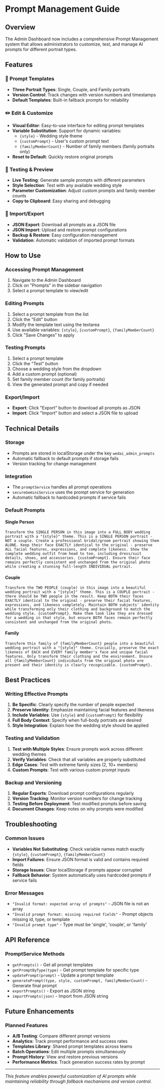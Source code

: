 # Prompt Management Guide

## Overview

The Admin Dashboard now includes a comprehensive Prompt Management system that allows administrators to customize, test, and manage AI prompts for different portrait types.

## Features

### 🎨 Prompt Templates
- **Three Portrait Types**: Single, Couple, and Family portraits
- **Version Control**: Track changes with version numbers and timestamps
- **Default Templates**: Built-in fallback prompts for reliability

### ✏️ Edit & Customize
- **Visual Editor**: Easy-to-use interface for editing prompt templates
- **Variable Substitution**: Support for dynamic variables:
  - `{style}` - Wedding style theme
  - `{customPrompt}` - User's custom prompt text
  - `{familyMemberCount}` - Number of family members (family portraits only)
- **Reset to Default**: Quickly restore original prompts

### 🧪 Testing & Preview
- **Live Testing**: Generate sample prompts with different parameters
- **Style Selection**: Test with any available wedding style
- **Parameter Customization**: Adjust custom prompts and family member counts
- **Copy to Clipboard**: Easy sharing and debugging

### 💾 Import/Export
- **JSON Export**: Download all prompts as a JSON file
- **JSON Import**: Upload and restore prompt configurations
- **Backup & Restore**: Easy configuration management
- **Validation**: Automatic validation of imported prompt formats

## How to Use

### Accessing Prompt Management
1. Navigate to the Admin Dashboard
2. Click on "Prompts" in the sidebar navigation
3. Select a prompt template to view/edit

### Editing Prompts
1. Select a prompt template from the list
2. Click the "Edit" button
3. Modify the template text using the textarea
4. Use available variables: `{style}`, `{customPrompt}`, `{familyMemberCount}`
5. Click "Save Changes" to apply

### Testing Prompts
1. Select a prompt template
2. Click the "Test" button
3. Choose a wedding style from the dropdown
4. Add a custom prompt (optional)
5. Set family member count (for family portraits)
6. View the generated prompt and copy if needed

### Export/Import
- **Export**: Click "Export" button to download all prompts as JSON
- **Import**: Click "Import" button and select a JSON file to upload

## Technical Details

### Storage
- Prompts are stored in localStorage under the key `wedai_admin_prompts`
- Automatic fallback to default prompts if storage fails
- Version tracking for change management

### Integration
- The `promptService` handles all prompt operations
- `secureGeminiService` uses the prompt service for generation
- Automatic fallback to hardcoded prompts if service fails

### Default Prompts

#### Single Person
```
Transform the SINGLE PERSON in this image into a FULL BODY wedding portrait with a "{style}" theme. This is a SINGLE PERSON portrait - NOT a couple. Create a professional bridal/groom portrait showing them ALONE. Keep their face EXACTLY identical to the original - preserve ALL facial features, expressions, and complete likeness. Show the complete wedding outfit from head to toe, including dress/suit details, shoes, and accessories. {customPrompt}. Ensure their face remains perfectly consistent and unchanged from the original photo while creating a stunning full-length INDIVIDUAL portrait.
```

#### Couple
```
Transform the TWO PEOPLE (couple) in this image into a beautiful wedding portrait with a "{style}" theme. This is a COUPLE portrait - there should be TWO people in the result. Keep BOTH their faces EXACTLY identical to the original - preserve their facial features, expressions, and likeness completely. Maintain BOTH subjects' identity while transforming only their clothing and background to match the wedding style. {customPrompt}. Make them look like they are dressed for a wedding in that style, but ensure BOTH faces remain perfectly consistent and unchanged from the original photo.
```

#### Family
```
Transform this family of {familyMemberCount} people into a beautiful wedding portrait with a "{style}" theme. Crucially, preserve the exact likeness of EACH and EVERY family member's face and unique facial features. Only transform their clothing and the environment. Ensure all {familyMemberCount} individuals from the original photo are present and their identity is clearly recognizable. {customPrompt}.
```

## Best Practices

### Writing Effective Prompts
1. **Be Specific**: Clearly specify the number of people expected
2. **Preserve Identity**: Emphasize maintaining facial features and likeness
3. **Include Variables**: Use `{style}` and `{customPrompt}` for flexibility
4. **Full Body Context**: Specify when full-body portraits are desired
5. **Style Integration**: Explain how the wedding style should be applied

### Testing and Validation
1. **Test with Multiple Styles**: Ensure prompts work across different wedding themes
2. **Verify Variables**: Check that all variables are properly substituted
3. **Edge Cases**: Test with extreme family sizes (2, 10+ members)
4. **Custom Prompts**: Test with various custom prompt inputs

### Backup and Versioning
1. **Regular Exports**: Download prompt configurations regularly
2. **Version Tracking**: Monitor version numbers for change tracking
3. **Testing Before Deployment**: Test modified prompts before saving
4. **Document Changes**: Keep notes on why prompts were modified

## Troubleshooting

### Common Issues
- **Variables Not Substituting**: Check variable names match exactly `{style}`, `{customPrompt}`, `{familyMemberCount}`
- **Import Failures**: Ensure JSON format is valid and contains required fields
- **Storage Issues**: Clear localStorage if prompts appear corrupted
- **Fallback Behavior**: System automatically uses hardcoded prompts if service fails

### Error Messages
- `"Invalid format: expected array of prompts"` - JSON file is not an array
- `"Invalid prompt format: missing required fields"` - Prompt objects missing id, type, or template
- `"Invalid prompt type"` - Type must be 'single', 'couple', or 'family'

## API Reference

### PromptService Methods
- `getPrompts()` - Get all prompt templates
- `getPromptByType(type)` - Get prompt template for specific type
- `updatePrompt(prompt)` - Update a prompt template
- `generatePrompt(type, style, customPrompt, familyMemberCount)` - Generate final prompt
- `exportPrompts()` - Export as JSON string
- `importPrompts(json)` - Import from JSON string

## Future Enhancements

### Planned Features
- **A/B Testing**: Compare different prompt versions
- **Analytics**: Track prompt performance and success rates
- **Templates Library**: Shared prompt templates across teams
- **Batch Operations**: Edit multiple prompts simultaneously
- **Prompt History**: View and restore previous versions
- **Performance Metrics**: Track generation success rates by prompt

---

*This feature enables powerful customization of AI prompts while maintaining reliability through fallback mechanisms and version control.*